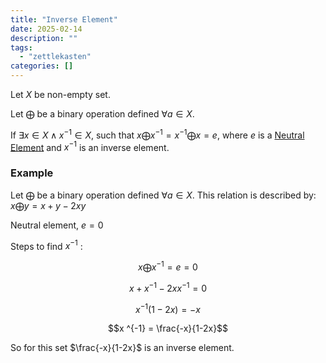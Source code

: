 ```yaml
---
title: "Inverse Element"
date: 2025-02-14
description: ""
tags: 
  - "zettlekasten"
categories: []
---
```


Let $X$ be non-empty set.

Let $\bigoplus$ be a binary operation defined $\forall a \in X$. 

If $\exists x \in X \land x ^{-1} \in X$, such that $x \bigoplus x ^{-1} = x ^{-1} \bigoplus x = e$, where $e$ is a [Neutral Element](Neutral%20Element.md) and $x^{-1}$ is an inverse element.

### Example

Let $\bigoplus$ be a binary operation defined $\forall a \in X$. This relation is described by: $x \bigoplus y = x + y - 2xy$ 

Neutral element, $e = 0$

Steps to find $x^{-1}$ :

$$x \bigoplus x^{-1} = e = 0$$

$$x + x ^{-1} - 2xx ^{-1} = 0$$

$$x ^{-1} (1-2x) = -x$$

$$x ^{-1} = \frac{-x}{1-2x}$$

So for this set $\frac{-x}{1-2x}$ is an inverse element.

